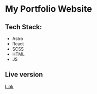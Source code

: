 <h1>My Portfolio Website</h1>
<h2>Tech Stack:</h2>
<ul>
    <li>Astro</li>
    <li>React</li>
    <li>SCSS</li>
    <li>HTML</li>
    <li>JS</li>
</ul>
<h2>Live version</h2>
<a href="https://krystiano13.github.io/portfolio-new">Link</a>